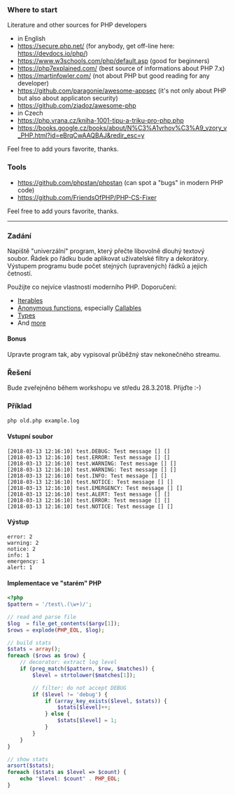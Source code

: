 ### Where to start
Literature and other sources for PHP developers
- in English
 - https://secure.php.net/ (for anybody, get off-line here: https://devdocs.io/php/)
 - https://www.w3schools.com/php/default.asp (good for beginners)
 - https://php7explained.com/ (best source of informations about PHP 7.x)
 - https://martinfowler.com/ (not about PHP but good reading for any developer)
 - https://github.com/paragonie/awesome-appsec (it's not only about PHP but also about applicaton security)
 - https://github.com/ziadoz/awesome-php
- in Czech
 - https://php.vrana.cz/kniha-1001-tipu-a-triku-pro-php.php
 - https://books.google.cz/books/about/N%C3%A1vrhov%C3%A9_vzory_v_PHP.html?id=eBrqCwAAQBAJ&redir_esc=y

Feel free to add yours favorite, thanks.

### Tools
- https://github.com/phpstan/phpstan (can spot a "bugs" in modern PHP code)
- https://github.com/FriendsOfPHP/PHP-CS-Fixer

Feel free to add yours favorite, thanks.


---

### Zadání
Napiště "univerzální" program, který přečte libovolně dlouhý textový soubor.
Řádek po řádku bude aplikovat uživatelské filtry a dekorátory. Výstupem programu
bude počet stejných (upravených) řádků a jejich četností.

Použijte co nejvíce vlastností moderního PHP. Doporučení:
- [Iterables](http://php.net/manual/en/language.types.iterable.php)
- [Anonymous functions](http://php.net/manual/en/functions.anonymous.php), especially [Callables](http://php.net/manual/en/language.types.callable.php)
- [Types](http://php.net/manual/en/migration70.new-features.php#migration70.new-features.scalar-type-declarations)
- And [more](http://php.net/manual/en/langref.php)

#### Bonus
Upravte program tak, aby vypisoval průběžný stav nekonečného streamu.

### Řešení
Bude zveřejněno během workshopu ve středu 28.3.2018. Přijďte :-)

### Příklad
```bash
php old.php example.log
```

#### Vstupní soubor
```
[2018-03-13 12:16:10] test.DEBUG: Test message [] []
[2018-03-13 12:16:10] test.ERROR: Test message [] []
[2018-03-13 12:16:10] test.WARNING: Test message [] []
[2018-03-13 12:16:10] test.WARNING: Test message [] []
[2018-03-13 12:16:10] test.INFO: Test message [] []
[2018-03-13 12:16:10] test.NOTICE: Test message [] []
[2018-03-13 12:16:10] test.EMERGENCY: Test message [] []
[2018-03-13 12:16:10] test.ALERT: Test message [] []
[2018-03-13 12:16:10] test.ERROR: Test message [] []
[2018-03-13 12:16:10] test.NOTICE: Test message [] []
```

#### Výstup
```
error: 2
warning: 2
notice: 2
info: 1
emergency: 1
alert: 1
```

#### Implementace ve "starém" PHP
```php
<?php
$pattern = '/test\.(\w+)/';

// read and parse file
$log  = file_get_contents($argv[1]);
$rows = explode(PHP_EOL, $log);

// build stats
$stats = array();
foreach ($rows as $row) {
    // decorator: extract log level
    if (preg_match($pattern, $row, $matches)) {
        $level = strtolower($matches[1]);

        // filter: do not accept DEBUG
        if ($level != 'debug') {
            if (array_key_exists($level, $stats)) {
                $stats[$level]++;
            } else {
                $stats[$level] = 1;
            }
        }
    }
}

// show stats
arsort($stats);
foreach ($stats as $level => $count) {
    echo "$level: $count" . PHP_EOL;
}
```
